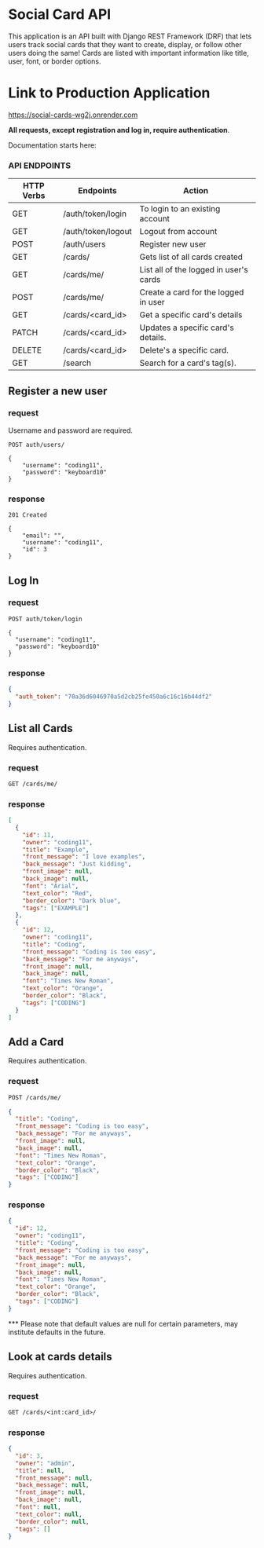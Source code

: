 # Social Card API

This application is an API built with Django REST Framework (DRF) that lets users track social cards that they want to create, display, or follow other users doing the same! Cards are listed with important information like title, user, font, or border options.

# Link to Production Application

https://social-cards-wg2j.onrender.com

**All requests, except registration and log in, require authentication**.

Documentation starts here:

### API ENDPOINTS

| HTTP Verbs | Endpoints          | Action                                 |
| ---------- | ------------------ | -------------------------------------- |
| GET        | /auth/token/login  | To login to an existing account        |
| GET        | /auth/token/logout | Logout from account                    |
| POST       | /auth/users        | Register new user                      |
| GET        | /cards/            | Gets list of all cards created         |
| GET        | /cards/me/         | List all of the logged in user's cards |
| POST       | /cards/me/         | Create a card for the logged in user   |
| GET        | /cards/<card_id>   | Get a specific card's details          |
| PATCH      | /cards/<card_id>   | Updates a specific card's details.     |
| DELETE     | /cards/<card_id>   | Delete's a specific card.              |
| GET        | /search            | Search for a card's tag(s).            |

## Register a new user

### request

Username and password are required.

```
POST auth/users/

{
	"username": "coding11",
	"password": "keyboard10"
}
```

### response

```
201 Created

{
	"email": "",
	"username": "coding11",
	"id": 3
}

```

## Log In

### request

```
POST auth/token/login

{
  "username": "coding11",
  "password": "keyboard10"
}
```

### response

```json
{
  "auth_token": "70a36d6046970a5d2cb25fe450a6c16c16b44df2"
}
```

## List all Cards

Requires authentication.

### request

```txt
GET /cards/me/
```

### response

```json
[
  {
    "id": 11,
    "owner": "coding11",
    "title": "Example",
    "front_message": "I love examples",
    "back_message": "Just kidding",
    "front_image": null,
    "back_image": null,
    "font": "Arial",
    "text_color": "Red",
    "border_color": "Dark blue",
    "tags": ["EXAMPLE"]
  },
  {
    "id": 12,
    "owner": "coding11",
    "title": "Coding",
    "front_message": "Coding is too easy",
    "back_message": "For me anyways",
    "front_image": null,
    "back_image": null,
    "font": "Times New Roman",
    "text_color": "Orange",
    "border_color": "Black",
    "tags": ["CODING"]
  }
]
```

## Add a Card

Requires authentication.

### request

```txt
POST /cards/me/
```

```json
{
  "title": "Coding",
  "front_message": "Coding is too easy",
  "back_message": "For me anyways",
  "front_image": null,
  "back_image": null,
  "font": "Times New Roman",
  "text_color": "Orange",
  "border_color": "Black",
  "tags": ["CODING"]
}
```

### response

```json
{
  "id": 12,
  "owner": "coding11",
  "title": "Coding",
  "front_message": "Coding is too easy",
  "back_message": "For me anyways",
  "front_image": null,
  "back_image": null,
  "font": "Times New Roman",
  "text_color": "Orange",
  "border_color": "Black",
  "tags": ["CODING"]
}
```

\*\*\* Please note that default values are null for certain parameters, may institute defaults in the future.

## Look at cards details

Requires authentication.

### request

```txt
GET /cards/<int:card_id>/
```

### response

```json
{
  "id": 3,
  "owner": "admin",
  "title": null,
  "front_message": null,
  "back_message": null,
  "front_image": null,
  "back_image": null,
  "font": null,
  "text_color": null,
  "border_color": null,
  "tags": []
}
```
